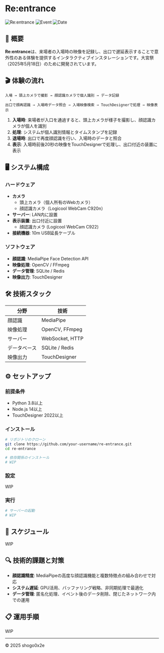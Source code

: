 # Re:entrance

![Re:entrance](https://img.shields.io/badge/Project-Re:entrance-brightgreen)
![Event](https://img.shields.io/badge/Event-大宮祭2025-blue)
![Date](https://img.shields.io/badge/Date-20250518-orange)

## 📝 概要

**Re:entrance**は、来場者の入場時の映像を記録し、出口で遅延表示することで意外性のある体験を提供するインタラクティブインスタレーションです。大宮祭（2025年5月18日）のために開発されています。

## 🎬 体験の流れ

```
入場 → 頭上カメラで撮影 → 顔認識カメラで個人識別 → データ記録
  ↓
出口で顔再認識 → 入場時データ照合 → 入場映像検索 → TouchDesignerで処理 → 映像表示
```

1. **入場時**: 来場者が入口を通過すると、頭上カメラが様子を撮影し、顔認識カメラが個人を識別
2. **処理**: システムが個人識別情報とタイムスタンプを記録
3. **退場時**: 出口で再度顔認識を行い、入場時のデータと照合
4. **表示**: 入場時前後20秒の映像をTouchDesignerで処理し、出口付近の装置に表示

## 🖥️ システム構成

### ハードウェア

- **カメラ**
  - 頭上カメラ（個人所有のWebカメラ）
  - 顔認識カメラ（Logicool WebCam C920n）
- **サーバー**: LAN内に設置
- **表示装置**: 出口付近に設置
  - 顔認識カメラ (Logicool WebCam C922)
- **接続機器**: 10m USB延長ケーブル

### ソフトウェア

- **顔認識**: MediaPipe Face Detection API
- **映像処理**: OpenCV / FFmpeg
- **データ管理**: SQLite / Redis
- **映像出力**: TouchDesigner

## 🛠️ 技術スタック

| 分野 | 技術 |
|------|------|
| 顔認識 | MediaPipe |
| 映像処理 | OpenCV, FFmpeg |
| サーバー | WebSocket, HTTP |
| データベース | SQLite / Redis |
| 映像出力 | TouchDesigner |

## ⚙️ セットアップ

### 前提条件

- Python 3.8以上
- Node.js 14以上
- TouchDesigner 2022以上

### インストール

```bash
# リポジトリのクローン
git clone https://github.com/your-username/re-entrance.git
cd re-entrance

# 依存関係のインストール
# WIP
```

### 設定

WIP

### 実行

```bash
# サーバーの起動
# WIP
```

## 📅 スケジュール

WIP

## 🔍 技術的課題と対策

- **顔認識精度**: MediaPipeの高度な顔認識機能と複数特徴点の組み合わせで対応
- **システム遅延**: GPU活用、バッファリング戦略、非同期処理で最適化
- **データ管理**: 匿名化処理、イベント後のデータ削除、閉じたネットワーク内での運用

## 📋 運用手順

WIP

---

© 2025 shogo0x2e
